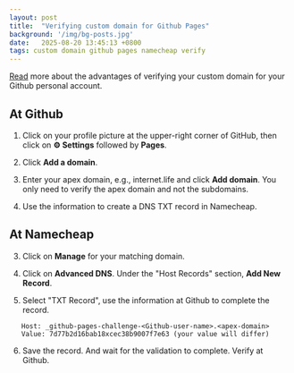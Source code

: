 ```yaml
---
layout: post
title:  "Verifying custom domain for Github Pages"
background: '/img/bg-posts.jpg'
date:   2025-08-20 13:45:13 +0800
tags: custom domain github pages namecheap verify
---
```


[Read](https://docs.github.com/en/pages/configuring-a-custom-domain-for-your-github-pages-site/verifying-your-custom-domain-for-github-pages) more about the advantages of 
verifying your custom domain for your Github personal account.

## At Github
1. Click on your profile picture at the upper-right corner of GitHub, then click on **⚙️ Settings** followed by **Pages**.
    
2. Click **Add a domain**. 

3. Enter your apex domain, e.g., internet.life and click **Add domain**. You only need to verify the apex domain and not the subdomains.
    
4. Use the information to create a DNS TXT record in Namecheap.
  
## At Namecheap
3. Click on **Manage** for your matching domain.
    
4. Click on **Advanced DNS**. Under the "Host Records" section, **Add New Record**.
    
5. Select "TXT Record", use the information at Github to complete the record.
```text
   Host: _github-pages-challenge-<Github-user-name>.<apex-domain>
   Value: 7d77b2d16bab18xcec38b9007f7e63 (your value will differ)
```
6. Save the record. And wait for the validation to complete. Verify at Github.
